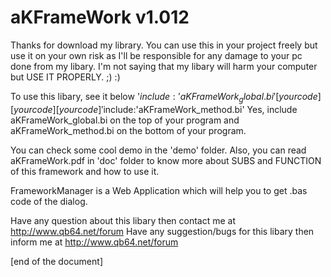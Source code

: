 # aKFrameWork v1.012

Thanks for download my library. You can use this in your project freely 
but use it on your own risk as I'll be responsible for any damage to
your pc done from my libary. I'm not saying that my libary will harm
your computer but USE IT PROPERLY. ;) :)

To use this libary, see it below
'$include:'aKFrameWork_global.bi'
[your code]
[your code]
[your code]
'$include:'aKFrameWork_method.bi'
Yes, include aKFrameWork_global.bi on the top of your program and 
aKFrameWork_method.bi on the bottom of your program.

You can check some cool demo in the 'demo' folder. Also, you can 
read aKFrameWork.pdf in 'doc' folder to know more about SUBS and 
FUNCTION of this framework and how to use it. 

FrameworkManager is a Web Application which will help you to get
.bas code of the dialog.

Have any question about this libary then contact me at http://www.qb64.net/forum
Have any suggestion/bugs for this libary then inform me at
http://www.qb64.net/forum

[end of the document]

